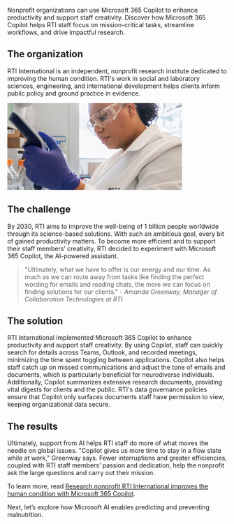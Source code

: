 Nonprofit organizations can use Microsoft 365 Copilot to enhance productivity and support staff creativity. Discover how Microsoft 365 Copilot helps RTI staff focus on mission-critical tasks, streamline workflows, and drive impactful research.

## The organization

RTI International is an independent, nonprofit research institute dedicated to improving the human condition. RTI's work in social and laboratory sciences, engineering, and international development helps clients inform public policy and ground practice in evidence.

![Screenshot of a woman working in an RTI lab.](../media/5-RTI.jpg)

## The challenge

By 2030, RTI aims to improve the well-being of 1 billion people worldwide through its science-based solutions. With such an ambitious goal, every bit of gained productivity matters. To become more efficient and to support their staff members’ creativity, RTI decided to experiment with Microsoft 365 Copilot, the AI-powered assistant.

> "Ultimately, what we have to offer is our energy and our time. As much as we can route away from tasks like finding the perfect wording for emails and reading chats, the more we can focus on finding solutions for our clients." - _Amanda Greenway, Manager of Collaboration Technologies at RTI_

## The solution

RTI International implemented Microsoft 365 Copilot to enhance productivity and support staff creativity. By using Copilot, staff can quickly search for details across Teams, Outlook, and recorded meetings, minimizing the time spent toggling between applications. Copilot also helps staff catch up on missed communications and adjust the tone of emails and documents, which is particularly beneficial for neurodiverse individuals. Additionally, Copilot summarizes extensive research documents, providing vital digests for clients and the public. RTI's data governance policies ensure that Copilot only surfaces documents staff have permission to view, keeping organizational data secure.

## The results

Ultimately, support from AI helps RTI staff do more of what moves the needle on global issues. "Copilot gives us more time to stay in a flow state while at work," Greenway says. Fewer interruptions and greater efficiencies, coupled with RTI staff members’ passion and dedication, help the nonprofit ask the large questions and carry out their mission.

To learn more, read [Research nonprofit RTI International improves the human condition with Microsoft 365 Copilot](https://www.microsoft.com/customers/story/1802830664758543360-rti-international-microsoft-teams-nonprofit-en-united-states?azure-portal=true).

Next, let’s explore how Microsoft AI enables predicting and preventing malnutrition.